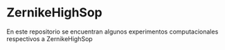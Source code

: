# ZernikeHighSop
En este repositorio se encuentran algunos experimentos computacionales respectivos a ZernikeHighSop
